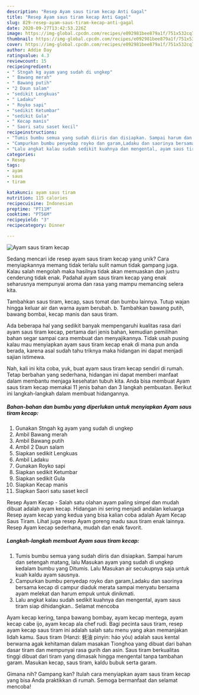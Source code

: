```yaml
---
description: "Resep Ayam saus tiram kecap Anti Gagal"
title: "Resep Ayam saus tiram kecap Anti Gagal"
slug: 829-resep-ayam-saus-tiram-kecap-anti-gagal
date: 2020-09-27T13:42:53.226Z
image: https://img-global.cpcdn.com/recipes/e092981bee879a1f/751x532cq70/ayam-saus-tiram-kecap-foto-resep-utama.jpg
thumbnail: https://img-global.cpcdn.com/recipes/e092981bee879a1f/751x532cq70/ayam-saus-tiram-kecap-foto-resep-utama.jpg
cover: https://img-global.cpcdn.com/recipes/e092981bee879a1f/751x532cq70/ayam-saus-tiram-kecap-foto-resep-utama.jpg
author: Addie Day
ratingvalue: 4.3
reviewcount: 15
recipeingredient:
- " Stngah kg ayam yang sudah di ungkep"
- " Bawang merah"
- " Bawang putih"
- "2 Daun salam"
- "sedikit Lengkuas"
- " Ladaku"
- " Royko sapi"
- "sedikit Ketumbar"
- "sedikit Gula"
- " Kecap manis"
- " Saori satu saset kecil"
recipeinstructions:
- "Tumis bumbu semua yang sudah diiris dan disiapkan. Sampai harum dan setengah matang, lalu Masukan ayam yang sudah di ungkep kedalam bumbu yang Ditumis. Lalu Masukan air secukupnya saja untuk kuah kaldu ayam sausnya."
- "Campurkan bumbu penyedap royko dan garam,Ladaku dan saorinya bersama kecap di campur diaduk merata sampai menyatu bersama ayam melekat dan harum empuk untuk dinikmati."
- "Lalu angkat kalau sudah sedikit kuahnya dan mengental, ayam saus tiram siap dihidangkan.. Selamat mencoba"
categories:
- Resep
tags:
- ayam
- saus
- tiram

katakunci: ayam saus tiram 
nutrition: 115 calories
recipecuisine: Indonesian
preptime: "PT11M"
cooktime: "PT56M"
recipeyield: "3"
recipecategory: Dinner

---
```



![Ayam saus tiram kecap](https://img-global.cpcdn.com/recipes/e092981bee879a1f/751x532cq70/ayam-saus-tiram-kecap-foto-resep-utama.jpg)

Sedang mencari ide resep ayam saus tiram kecap yang unik? Cara menyiapkannya memang tidak terlalu sulit namun tidak gampang juga. Kalau salah mengolah maka hasilnya tidak akan memuaskan dan justru cenderung tidak enak. Padahal ayam saus tiram kecap yang enak seharusnya mempunyai aroma dan rasa yang mampu memancing selera kita.

Tambahkan saus tiram, kecap, saus tomat dan bumbu lainnya. Tutup wajan hingga keluar air dan warna ayam berubah. b. Tambahkan bawang putih, bawang bombai, kecap manis dan saus tiram.

Ada beberapa hal yang sedikit banyak mempengaruhi kualitas rasa dari ayam saus tiram kecap, pertama dari jenis bahan, kemudian pemilihan bahan segar sampai cara membuat dan menyajikannya. Tidak usah pusing kalau mau menyiapkan ayam saus tiram kecap enak di mana pun anda berada, karena asal sudah tahu triknya maka hidangan ini dapat menjadi sajian istimewa.


Nah, kali ini kita coba, yuk, buat ayam saus tiram kecap sendiri di rumah. Tetap berbahan yang sederhana, hidangan ini dapat memberi manfaat dalam membantu menjaga kesehatan tubuh kita. Anda bisa membuat Ayam saus tiram kecap memakai 11 jenis bahan dan 3 langkah pembuatan. Berikut ini langkah-langkah dalam membuat hidangannya.

<!--inarticleads1-->

##### Bahan-bahan dan bumbu yang diperlukan untuk menyiapkan Ayam saus tiram kecap:

1. Gunakan  Stngah kg ayam yang sudah di ungkep
1. Ambil  Bawang merah
1. Ambil  Bawang putih
1. Ambil 2 Daun salam
1. Siapkan sedikit Lengkuas
1. Ambil  Ladaku
1. Gunakan  Royko sapi
1. Siapkan sedikit Ketumbar
1. Siapkan sedikit Gula
1. Siapkan  Kecap manis
1. Siapkan  Saori satu saset kecil


Resep Ayam Kecap - Salah satu olahan ayam paling simpel dan mudah dibuat adalah ayam kecap. Hidangan ini sering menjadi andalan keluarga Resep ayam kecap yang kedua yang bisa kalian coba adalah Ayam Kecap Saus Tiram. Lihat juga resep Ayam goreng madu saus tiram enak lainnya. Resep Ayam kecap sederhana, mudah dan enak favorit. 

<!--inarticleads2-->

##### Langkah-langkah membuat Ayam saus tiram kecap:

1. Tumis bumbu semua yang sudah diiris dan disiapkan. Sampai harum dan setengah matang, lalu Masukan ayam yang sudah di ungkep kedalam bumbu yang Ditumis. Lalu Masukan air secukupnya saja untuk kuah kaldu ayam sausnya.
1. Campurkan bumbu penyedap royko dan garam,Ladaku dan saorinya bersama kecap di campur diaduk merata sampai menyatu bersama ayam melekat dan harum empuk untuk dinikmati.
1. Lalu angkat kalau sudah sedikit kuahnya dan mengental, ayam saus tiram siap dihidangkan.. Selamat mencoba


Ayam kecap kering, tanpa bawang bombay, ayam kecap mentega, ayam kecap cabe ijo, ayam kecap ala chef rudi. Bagi pecinta saus tiram, resep ayam kecap saus tiram ini adalah salah satu menu yang akan memanjakan lidah kamu. Saus tiram (Hanzi: 蚝油 pinyin: háo yóu) adalah saus kental berwarna agak kehitaman dalam masakan Tionghoa yang dibuat dari bahan dasar tiram dan mempunyai rasa gurih dan asin. Saus tiram berkualitas tinggi dibuat dari tiram yang dimasak hingga mengental tanpa tambahan garam. Masukan kecap, saus tiram, kaldu bubuk serta garam. 

Gimana nih? Gampang kan? Itulah cara menyiapkan ayam saus tiram kecap yang bisa Anda praktikkan di rumah. Semoga bermanfaat dan selamat mencoba!
